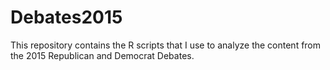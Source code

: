 # Debates2015
This repository contains the R scripts that I use to analyze the content from the 2015 Republican and Democrat Debates.
